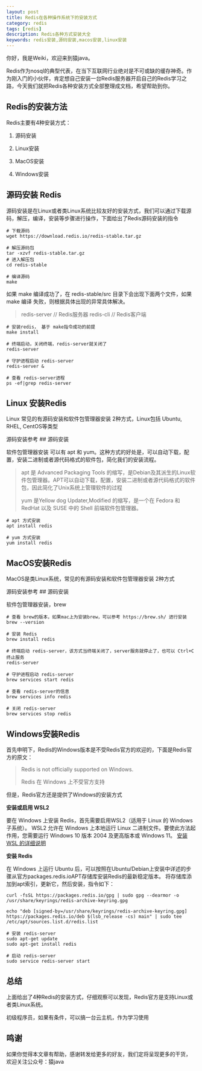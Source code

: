 ```yaml
---
layout: post
title: Redis在各种操作系统下的安装方式
category: redis
tags: [redis]
description: Redis各种方式安装大全
keywords: redis安装,源码安装,macos安装,linux安装
---
```


你好，我是Weiki，欢迎来到猿java。

Redis作为nosql的典型代表，在当下互联网行业绝对是不可或缺的缓存神奇。作为刚入门的小伙伴，肯定想自己安装一台Redis服务器开启自己的Redis学习之路，今天我们就把Redis各种安装方式全部整理成文档，希望帮助到你。

## Redis的安装方法

Redis主要有4种安装方式：

1. 源码安装

2. Linux安装

3. MacOS安装

4. Windows安装

## 源码安装 Redis

源码安装是在Linux或者类Linux系统比较友好的安装方式，我们可以通过下载源码，解压，编译，安装等步骤进行操作，下面给出了Redis源码安装的指令

```shell
# 下载源码
wget https://download.redis.io/redis-stable.tar.gz

# 解压源码包
tar -xzvf redis-stable.tar.gz
# 进入解压包
cd redis-stable

# 编译源码
make
```
如果 make 编译成功了，在 redis-stable/src 目录下会出现下面两个文件，如果 make 编译 失败，则根据具体出现的异常具体解决。
> redis-server     // Redis服务器
> redis-cli        // Redis客户端

```shell
# 安装redis， 基于 make指令成功的前提
make install

# 终端启动，关闭终端，redis-server就关闭了
redis-server

# 守护进程启动 redis-server
redis-server &

# 查看 redis-server进程
ps -ef|grep redis-server
```


## Linux 安装Redis
Linux 常见的有源码安装和软件包管理器安装 2种方式，Linux包括 Ubuntu, RHEL, CentOS等类型

源码安装参考 ## 源码安装

软件包管理器安装 可以有 apt 和 yum。这种方式的好处是，可以自动下载，配置，安装二进制或者源代码格式的软件包，简化我们的安装流程。

> apt 是 Advanced Packaging Tools 的缩写，是Debian及其派生的Linux软件包管理器。APT可以自动下载，配置，安装二进制或者源代码格式的软件包，因此简化了Unix系统上管理软件的过程
>
> yum 是Yellow dog Updater,Modified 的缩写，是一个在 Fedora 和 RedHat 以及 SUSE 中的 Shell 前端软件包管理器。

```shell
# apt 方式安装
apt install redis

# yum 方式安装
yum install redis
```

## MacOS安装Redis
MacOS是类Linux系统，常见的有源码安装和软件包管理器安装 2种方式

源码安装参考 ## 源码安装

软件包管理器安装，brew

```shell
# 查看 brew的版本，如果mac上为安装brew，可以参考 https://brew.sh/ 进行安装
brew --version

# 安装 Redis
brew install redis

# 终端启动 redis-server，该方式当终端关闭了，server服务就停止了，也可以 Ctrl+C 终止服务
redis-server

# 守护进程启动 redis-server
brew services start redis

# 查看 redis-server的信息
brew services info redis

# 关闭 redis-server
brew services stop redis
```

## Windows安装Redis

首先申明下，Redis的Windows版本是不受Redis官方的欢迎的，下面是Redis官方的原文：
> Redis is not officially supported on Windows.
>
> Redis 在 Windows 上不受官方支持

但是，Redis官方还是提供了Windows的安装方式

**安装或启用 WSL2**

要在 Windows 上安装 Redis，首先需要启用WSL2（适用于 Linux 的 Windows 子系统）。
WSL2 允许在 Windows 上本地运行 Linux 二进制文件。要使此方法起作用，您需要运行 Windows 10 版本 2004 及更高版本或 Windows 11。
[安装 WSL 的详细说明](https://docs.microsoft.com/en-us/windows/wsl/install)

**安装 Redis**

在 Windows 上运行 Ubuntu 后，可以按照在Ubuntu/Debian上安装中详述的步骤从官方packages.redis.ioAPT存储库安装Redis的最新稳定版本。
将存储库添加到apt索引，更新它，然后安装，指令如下：

```shell
curl -fsSL https://packages.redis.io/gpg | sudo gpg --dearmor -o /usr/share/keyrings/redis-archive-keyring.gpg

echo "deb [signed-by=/usr/share/keyrings/redis-archive-keyring.gpg] https://packages.redis.io/deb $(lsb_release -cs) main" | sudo tee /etc/apt/sources.list.d/redis.list

# 安装 redis-server
sudo apt-get update
sudo apt-get install redis

# 启动 redis-server
sudo service redis-server start
```


## 总结

上面给出了4种Redis的安装方式，仔细观察可以发现，Redis官方是支持Linux或者类Linux系统。

初级程序员，如果有条件，可以搞一台云主机，作为学习使用

## 鸣谢
如果你觉得本文章有帮助，感谢转发给更多的好友，我们定将呈现更多的干货， 欢迎关注公众号：猿java

